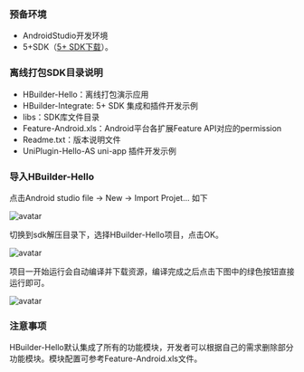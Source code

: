 ### 预备环境

+ AndroidStudio开发环境
+ 5+SDK（[5+ SDK下载](http://ask.dcloud.net.cn/article/103)）。

### 离线打包SDK目录说明
+ HBuilder-Hello：离线打包演示应用
+ HBuilder-Integrate: 5+ SDK 集成和插件开发示例
+ libs：SDK库文件目录
+ Feature-Android.xls：Android平台各扩展Feature API对应的permission
+ Readme.txt：版本说明文件
+ UniPlugin-Hello-AS uni-app 插件开发示例

### 导入HBuilder-Hello
点击Android studio file -> New -> Import Projet... 如下

![avatar](https://img.cdn.aliyun.dcloud.net.cn/nativedocs/5%2BSDK-android/image/7-2.png)
	
切换到sdk解压目录下，选择HBuilder-Hello项目，点击OK。

![avatar](https://img.cdn.aliyun.dcloud.net.cn/nativedocs/5%2BSDK-android/image/7-1.png)

项目一开始运行会自动编译并下载资源，编译完成之后点击下图中的绿色按钮直接运行即可。

![avatar](https://img.cdn.aliyun.dcloud.net.cn/nativedocs/5%2BSDK-android/image/7-3.png)

### 注意事项
HBuilder-Hello默认集成了所有的功能模块，开发者可以根据自己的需求删除部分功能模块。模块配置可参考Feature-Android.xls文件。








